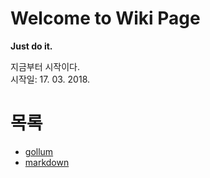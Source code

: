 # Welcome to Wiki Page
**Just do it.**

지금부터 시작이다.  
시작일: 17. 03. 2018.

# 목록
* [gollum](https://github.com/ByungJun25/Wiki/blob/master/gollum/kr/Installation.md)
* [markdown](https://github.com/ByungJun25/Wiki/blob/master/Markdown/Markdown.md)